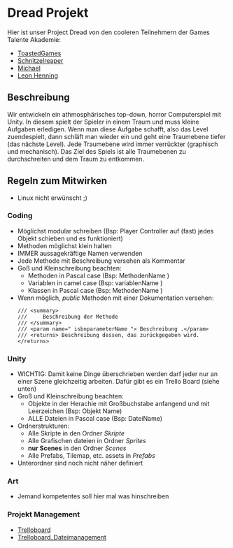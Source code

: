 # Dread Projekt

Hier ist unser Project Dread von den cooleren Teilnehmern der Games Talente Akademie:
* [ToastedGames](https://github.com/ToastedGames)
* [Schnitzelreaper](https://github.com/Schnitzelreaper)
* [Michael](https://github.com/hghjgfjgf)
* [Leon Henning](https://github.com/LeonHenning)

## Beschreibung

Wir entwickeln ein athmosphärisches top-down, horror Computerspiel mit Unity.
In diesem spielt der Spieler in einem Traum und muss kleine Aufgaben erledigen. Wenn man diese Aufgabe schafft, also das Level zuendespielt, dann schläft man wieder ein und geht eine Traumebene tiefer (das nächste Level). Jede Traumebene wird immer verrückter (graphisch und mechanisch). Das Ziel des Spiels ist alle Traumebenen zu durchschreiten und dem Traum zu entkommen.

## Regeln zum Mitwirken

* Linux nicht erwünscht ;)

### Coding

* Möglichst modular schreiben (Bsp: Player Controller auf (fast) jedes Objekt schieben und es funktioniert)
* Methoden möglichst klein halten
* IMMER aussagekräftige Namen verwenden
* Jede Methode mit Beschreibung versehen als Kommentar
* Goß und Kleinschreibung beachten:
    * Methoden in Pascal case (Bsp: MethodenName )
    * Variablen in camel case (Bsp: variablenName )
    * Klassen in Pascal case (Bsp: MethodenName )
* Wenn möglich, *public* Methoden mit einer Dokumentation versehen:
    ```
    /// <summary>
    ///     Beschreibung der Methode
    /// </summary>
    /// <param name=" isbnparameterName "> Beschreibung .</param>
    /// <returns> Beschreibung dessen, das zurückgegeben wird.</returns>
    ```

### Unity
* WICHTIG: Damit keine Dinge überschrieben werden darf jeder nur an einer Szene gleichzeitig arbeiten. Dafür gibt es ein Trello Board (siehe unten)
* Groß und Kleinschreibung beachten:
    * Objekte in der Herachie mit Großbuchstabe anfangend und mit Leerzeichen 
      (Bsp: Objekt Name)
    * ALLE Dateien in Pascal case (Bsp: DateiName)
* Ordnerstrukturen:
    * Alle Skripte in den Ordner *Skripte*
    * Alle Grafischen dateien in Ordner *Sprites*
    * **nur Scenes** in den Ordner *Scenes*
    * Alle Prefabs, Tilemap, etc. assets in *Prefabs* 
* Unterordner sind noch nicht näher definiert

### Art

* Jemand kompetentes soll hier mal was hinschreiben

### Projekt Management

* [Trelloboard](https://trello.com/invite/b/BIaJoIbF/da053866bf4f2ce9fb017f454b049d03/dread)
* [Trelloboard_Dateimanagement](https://trello.com/invite/b/a6mDkHjm/814a002cf57fb5b8932ac8dd1034aaec/dateien-version-control)
